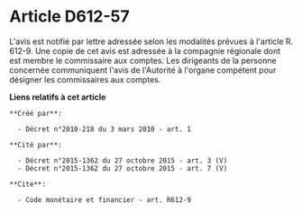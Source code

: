 # Article D612-57

L'avis est notifié par lettre adressée selon les modalités prévues à l'article R. 612-9. Une copie de cet avis est adressée à
la compagnie régionale dont est membre le commissaire aux comptes. Les dirigeants de la personne concernée communiquent
l'avis de l'Autorité à l'organe compétent pour désigner les commissaires aux comptes.

**Liens relatifs à cet article**

	**Créé par**:

	  - Décret n°2010-218 du 3 mars 2010 - art. 1

	**Cité par**:

	  - Décret n°2015-1362 du 27 octobre 2015 - art. 3 (V)
	  - Décret n°2015-1362 du 27 octobre 2015 - art. 7 (V)

	**Cite**:

	  - Code monétaire et financier - art. R612-9
